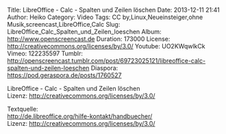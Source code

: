 Title: LibreOffice - Calc - Spalten und Zeilen löschen
Date: 2013-12-11 21:41
Author: Heiko
Category: Video
Tags: CC by,Linux,Neueinsteiger,ohne Musik,screencast,LibreOffice,Calc
Slug: LibreOffice_Calc_Spalten_und_Zeilen_loeschen
Album: http://www.openscreencast.de
Duration: 173000
License: http://creativecommons.org/licenses/by/3.0/
Youtube: UO2KWqwlkCk
Vimeo: 122235597
Tumblr: http://openscreencast.tumblr.com/post/69723025121/libreoffice-calc-spalten-und-zeilen-loeschen
Diaspora: https://pod.geraspora.de/posts/1760527

LibreOffice - Calc - Spalten und Zeilen löschen  
Lizenz: <http://creativecommons.org/licenses/by/3.0/>  
  
Textquelle:  
<http://de.libreoffice.org/hilfe-kontakt/handbuecher/>  
Lizenz: <http://creativecommons.org/licenses/by/3.0/>

